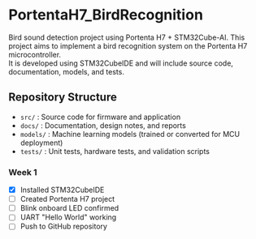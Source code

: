 # PortentaH7_BirdRecognition
Bird sound detection project using Portenta H7 + STM32Cube-AI.
This project aims to implement a bird recognition system on the Portenta H7 microcontroller.  
It is developed using STM32CubeIDE and will include source code, documentation, models, and tests.

## Repository Structure
- `src/` : Source code for firmware and application
- `docs/` : Documentation, design notes, and reports
- `models/` : Machine learning models (trained or converted for MCU deployment)
- `tests/` : Unit tests, hardware tests, and validation scripts
  
### Week 1
- [x] Installed STM32CubeIDE
- [ ] Created Portenta H7 project
- [ ] Blink onboard LED confirmed
- [ ] UART "Hello World" working
- [ ] Push to GitHub repository
